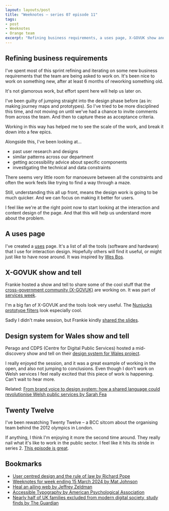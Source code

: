 ```yaml
---
layout: layouts/post
title: "Weeknotes – series 07 episode 11"
tags:
- post
- Weeknotes
- Orange team
excerpt: "Refining business requirements, a uses page, X-GOVUK show and tell, a design system for Wales."
---
```


## Refining business requirements

I've spent most of this sprint refining and iterating on some new business requirements that the team are being asked to work on. It's been nice to work on something new, after at least 6 months of reworking something old.

It's not glamorous work, but effort spent here will help us later on.

I've been guilty of jumping straight into the design phase before (as in: making journey maps and prototypes). So I've tried to be more disciplined this time, and not moving on until we've had a chance to invite comments from across the team. And then to capture these as acceptance criteria.

Working in this way has helped me to see the scale of the work, and break it down into a few epics.

Alongside this, I've been looking at…

- past user research and designs
- similar patterns across our department
- getting accessibility advice about specific components
- investigating the technical and data constraints

There seems very little room for manoeuvre between all the constraints and often the work feels like trying to find a way through a maze.

Still, understanding this all up front, means the design work is going to be much quicker. And we can focus on making it better for users.

I feel like we're at the right point now to start looking at the interaction and content design of the page. And that this will help us understand more about the problem.

## A uses page

I've created a [uses](/uses) page. It's a list of all the tools (software and hardware) that I use for interaction design. Hopefully others will find it useful, or might just like to have nose around. It was inspired by [Wes Bos](https://wesbos.com/uses).

## X-GOVUK show and tell

Frankie hosted a show and tell to share some of the cool stuff that the [cross-government community (X-GOVUK)](https://x-govuk.github.io/) are working on. It was part of [services week](https://services.blog.gov.uk/2024/02/01/showcase-your-work-at-services-week-2024/).

I'm a big fan of X-GOVUK and the tools look very useful. The [Nunjucks prototype filters](https://x-govuk.github.io/govuk-prototype-filters/) look especially cool.

Sadly I didn't make session, but Frankie kindly [shared the slides](https://docs.google.com/presentation/d/1tBzqmd2-SUJAk5J1f0qcsqHira1QbiwR_lrbGh9q6oY/mobilepresent?slide=id.g11430b02f7e_0_0).

## Design system for Wales show and tell

Perago and CDPS (Centre for Digital Public Services) hosted a mid-discovery show and tell on their [design system for Wales project](https://digitalpublicservices.gov.wales/blog/journey-towards-more-unified-digital-solutions-welsh-public-sector). 

I really enjoyed the session, and it was a great example of working in the open, and also not jumping to conclusions. Even though I don't work on Welsh services I feel really excited that this piece of work is happening. Can't wait to hear more.

Related: [From brand voice to design system: how a shared language could revolutionise Welsh public services by Sarah Fea](https://perago.wales/from-brand-voice-to-design-system/)

## Twenty Twelve

I've been rewatching Twenty Twelve – a BCC sitcom about the organising team behind the 2012 olympics in London.

If anything, I think I'm enjoying it more the second time around. They really nail what it's like to work in the public sector. I feel like it hits its stride in series 2. [This episode is great](https://www.bbc.co.uk/iplayer/episode/b01f87cv/twenty-twelve-series-2-1-boycott-part-1).

## Bookmarks

- [User centred design and the rule of law by Richard Pope](https://richardpope.org/talks/2024/03/12/appg-rule-of-law-user-centred-design/)
- [Weeknotes for week ending 15 March 2024 by Mat Johnson](https://demotive.com/posts/2024/03/15/weeknotes-week-ending-15-march-2024/)
- [Heal an ailing web by Jeffrey Zeldman](https://zeldman.com/2024/03/16/heal-an-ailing-web/)
- [Accessible Typography by American Psychological Association](https://apastyle.apa.org/style-grammar-guidelines/paper-format/accessibility/typography)
- [Nearly half of UK families excluded from modern digital society, study finds by The Guardian](https://www.theguardian.com/technology/2024/mar/17/half-uk-families-excluded-modern-digital-society-study)